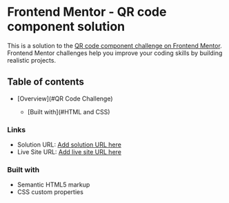# Frontend Mentor - QR code component solution

This is a solution to the [QR code component challenge on Frontend Mentor](https://www.frontendmentor.io/challenges/qr-code-component-iux_sIO_H). Frontend Mentor challenges help you improve your coding skills by building realistic projects. 

## Table of contents

- [Overview](#QR Code Challenge)
  
  
  - [Built with](#HTML and CSS)
  






### Links

- Solution URL: [Add solution URL here](https://your-solution-url.com)
- Live Site URL: [Add live site URL here](https://abdulghaneey.github.io/QR-CODE-CHALLENGE/)



### Built with

- Semantic HTML5 markup
- CSS custom properties






